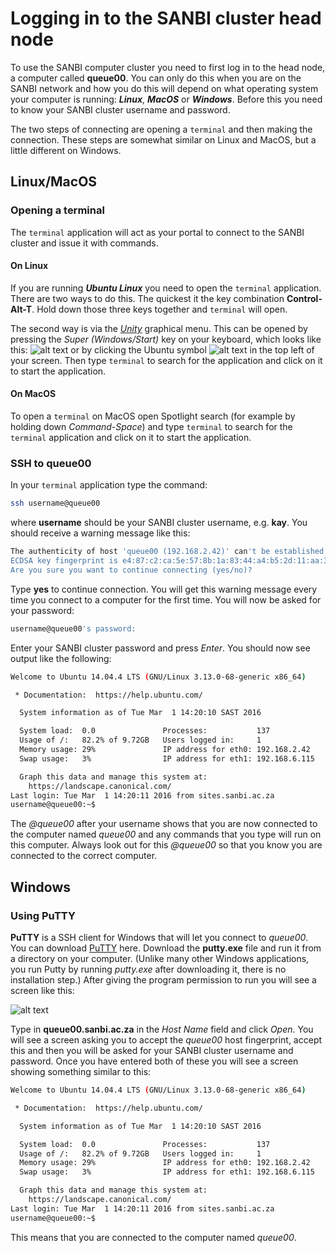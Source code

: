 # Logging in to the SANBI cluster head node

To use the SANBI computer cluster you need to first log in to the head node, a computer called **queue00**. You can only do this when you are on the SANBI network and how you do this will depend on what operating system your computer is running: ___Linux___, ___MacOS___ or ___Windows___. Before this you need to know your SANBI cluster username and password.

The two steps of connecting are opening a `terminal` and then making the connection. These steps are somewhat similar on Linux and MacOS, but a little different on Windows.

## Linux/MacOS

### Opening a terminal

The `terminal` application will act as your portal to connect to the SANBI cluster and issue it with commands.

#### On Linux

If you are running ___Ubuntu Linux___ you need to open the `terminal` application. There are two ways to do this. The quickest it the key combination **Control-Alt-T**. Hold down those three keys together and `terminal` will open.

The second way is via the [_Unity_](https://en.wikipedia.org/wiki/Unity_(user_interface)) graphical menu. This can be opened by pressing the _Super (Windows/Start)_ key on your keyboard, which looks like this: ![alt text](_media/ctrl_super_alt.jpg "CTRL/SUPER/ALT keys") or by clicking the Ubuntu symbol ![alt text](_media/UbuntuSwirlButton.png "Ubuntu Swirl Menu Key") in the top left of your screen. Then type `terminal` to search for the application and click on it to start the application.

#### On MacOS

To open a `terminal` on MacOS open Spotlight search (for example by holding down _Command-Space_) and type `terminal` to search for the `terminal` application and click on it to start the application.

### SSH to queue00

In your `terminal` application type the command:

```bash
ssh username@queue00
```

where **username** should be your SANBI cluster username, e.g. **kay**. You should receive a warning message like this:

```bash
The authenticity of host 'queue00 (192.168.2.42)' can't be established.
ECDSA key fingerprint is e4:87:c2:ca:5e:57:8b:1a:83:44:a4:b5:2d:11:aa:31.
Are you sure you want to continue connecting (yes/no)?
```

Type **yes** to continue connection. You will get this warning message every time you connect to a computer for the first time. You will now be asked for your password:

```bash
username@queue00's password: 
```

Enter your SANBI cluster password and press _Enter_. You should now see output like the following:

```bash
Welcome to Ubuntu 14.04.4 LTS (GNU/Linux 3.13.0-68-generic x86_64)

 * Documentation:  https://help.ubuntu.com/

  System information as of Tue Mar  1 14:20:10 SAST 2016

  System load:  0.0               Processes:           137
  Usage of /:   82.2% of 9.72GB   Users logged in:     1
  Memory usage: 29%               IP address for eth0: 192.168.2.42
  Swap usage:   3%                IP address for eth1: 192.168.6.115

  Graph this data and manage this system at:
    https://landscape.canonical.com/
Last login: Tue Mar  1 14:20:11 2016 from sites.sanbi.ac.za
username@queue00:~$ 
```

The _@queue00_ after your username shows that you are now connected to the computer named _queue00_ and any commands that you type will run on this computer. Always look out for this _@queue00_ so that you know you are connected to the correct computer.

## Windows

### Using PuTTY

**PuTTY** is a SSH client for Windows that will let you connect to _queue00_. You can download [PuTTY](https://www.putty.org/) here. Download the **putty.exe** file and run it from a directory on your computer. (Unlike many other Windows applications, you run Putty by running _putty.exe_ after downloading it, there is no installation step.) After giving the program permission to run you will see a screen like this:

![alt text](_media/putty_screenshot-1.png)

Type in **queue00.sanbi.ac.za** in the _Host Name_ field and click _Open_. You will see a screen asking you to accept the _queue00_ host fingerprint, accept this and then you will be asked for your SANBI cluster username and password. Once you have entered both of these you will see a screen showing something similar to this:

```bash
Welcome to Ubuntu 14.04.4 LTS (GNU/Linux 3.13.0-68-generic x86_64)

 * Documentation:  https://help.ubuntu.com/

  System information as of Tue Mar  1 14:20:10 SAST 2016

  System load:  0.0               Processes:           137
  Usage of /:   82.2% of 9.72GB   Users logged in:     1
  Memory usage: 29%               IP address for eth0: 192.168.2.42
  Swap usage:   3%                IP address for eth1: 192.168.6.115

  Graph this data and manage this system at:
    https://landscape.canonical.com/
Last login: Tue Mar  1 14:20:11 2016 from sites.sanbi.ac.za
username@queue00:~$ 
```

This means that you are connected to the computer named _queue00_.
